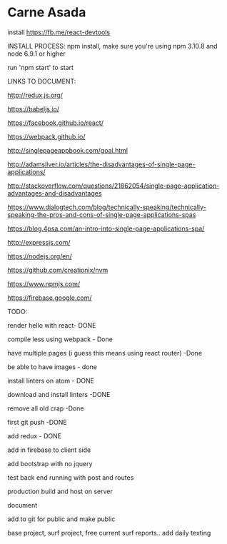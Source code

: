 # Carne Asada

install https://fb.me/react-devtools

INSTALL PROCESS: npm install, make sure you're using npm 3.10.8 and node 6.9.1 or higher

run 'npm start' to start


LINKS TO DOCUMENT:

http://redux.js.org/

https://babeljs.io/

https://facebook.github.io/react/

https://webpack.github.io/

http://singlepageappbook.com/goal.html

http://adamsilver.io/articles/the-disadvantages-of-single-page-applications/

http://stackoverflow.com/questions/21862054/single-page-application-advantages-and-disadvantages

https://www.dialogtech.com/blog/technically-speaking/technically-speaking-the-pros-and-cons-of-single-page-applications-spas

https://blog.4psa.com/an-intro-into-single-page-applications-spa/

http://expressjs.com/

https://nodejs.org/en/

https://github.com/creationix/nvm

https://www.npmjs.com/

https://firebase.google.com/

TODO:

render hello with react- DONE

compile less using webpack - Done

have multiple pages (i guess this means using react router) -Done

be able to have images - done

install linters on atom - DONE

download and install linters -DONE

remove all old crap -Done

first git push -DONE

add redux - DONE

add in firebase to client side

add bootstrap with no jquery

test back end running with post and routes

production build and host on server

document

add to git for public and make public

base project, surf project, free current surf reports.. add daily texting
